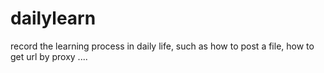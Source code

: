 dailylearn
==========

record the learning process in daily life, such as how to post a file, how to get url by proxy .... 
